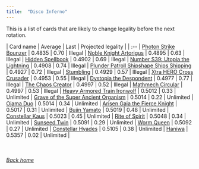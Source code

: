```yaml
---
title:  "Disco Inferno"
---
```


This is a list of cards that are likely to change legality before the next rotation.

| Card name | Average | Last | Projected legality |
| :-- |
[Photon Strike Bounzer](https://db.ygoprodeck.com/card/?search=Photon%20Strike%20Bounzer) | 0.4835 | 0.70 | Illegal |
[Noble Knight Artorigus](https://db.ygoprodeck.com/card/?search=Noble%20Knight%20Artorigus) | 0.4895 | 0.63 | Illegal |
[Hidden Spellbook](https://db.ygoprodeck.com/card/?search=Hidden%20Spellbook) | 0.4902 | 0.69 | Illegal |
[Number S39: Utopia the Lightning](https://db.ygoprodeck.com/card/?search=Number%20S39:%20Utopia%20the%20Lightning) | 0.4908 | 0.74 | Illegal |
[Plunder Patroll Shipshape Ships Shipping](https://db.ygoprodeck.com/card/?search=Plunder%20Patroll%20Shipshape%20Ships%20Shipping) | 0.4927 | 0.72 | Illegal |
[Stumbling](https://db.ygoprodeck.com/card/?search=Stumbling) | 0.4929 | 0.57 | Illegal |
[Xtra HERO Cross Crusader](https://db.ygoprodeck.com/card/?search=Xtra%20HERO%20Cross%20Crusader) | 0.4953 | 0.55 | Illegal |
[Dystopia the Despondent](https://db.ygoprodeck.com/card/?search=Dystopia%20the%20Despondent) | 0.4977 | 0.77 | Illegal |
[The Chaos Creator](https://db.ygoprodeck.com/card/?search=The%20Chaos%20Creator) | 0.4997 | 0.52 | Illegal |
[Mathmech Circular](https://db.ygoprodeck.com/card/?search=Mathmech%20Circular) | 0.4997 | 0.53 | Illegal |
[Heavy Armored Train Ironwolf](https://db.ygoprodeck.com/card/?search=Heavy%20Armored%20Train%20Ironwolf) | 0.5012 | 0.33 | Unlimited |
[Grave of the Super Ancient Organism](https://db.ygoprodeck.com/card/?search=Grave%20of%20the%20Super%20Ancient%20Organism) | 0.5014 | 0.22 | Unlimited |
[Ojama Duo](https://db.ygoprodeck.com/card/?search=Ojama%20Duo) | 0.5014 | 0.34 | Unlimited |
[Arisen Gaia the Fierce Knight](https://db.ygoprodeck.com/card/?search=Arisen%20Gaia%20the%20Fierce%20Knight) | 0.5017 | 0.31 | Unlimited |
[Bujin Yamato](https://db.ygoprodeck.com/card/?search=Bujin%20Yamato) | 0.5019 | 0.48 | Unlimited |
[Constellar Kaus](https://db.ygoprodeck.com/card/?search=Constellar%20Kaus) | 0.5023 | 0.45 | Unlimited |
[Rite of Spirit](https://db.ygoprodeck.com/card/?search=Rite%20of%20Spirit) | 0.5048 | 0.34 | Unlimited |
[Sunseed Twin](https://db.ygoprodeck.com/card/?search=Sunseed%20Twin) | 0.5091 | 0.29 | Unlimited |
[Worm Queen](https://db.ygoprodeck.com/card/?search=Worm%20Queen) | 0.5092 | 0.27 | Unlimited |
[Constellar Hyades](https://db.ygoprodeck.com/card/?search=Constellar%20Hyades) | 0.5105 | 0.38 | Unlimited |
[Haniwa](https://db.ygoprodeck.com/card/?search=Haniwa) | 0.5357 | 0.02 | Unlimited |

<br>

###### [Back home](index)
